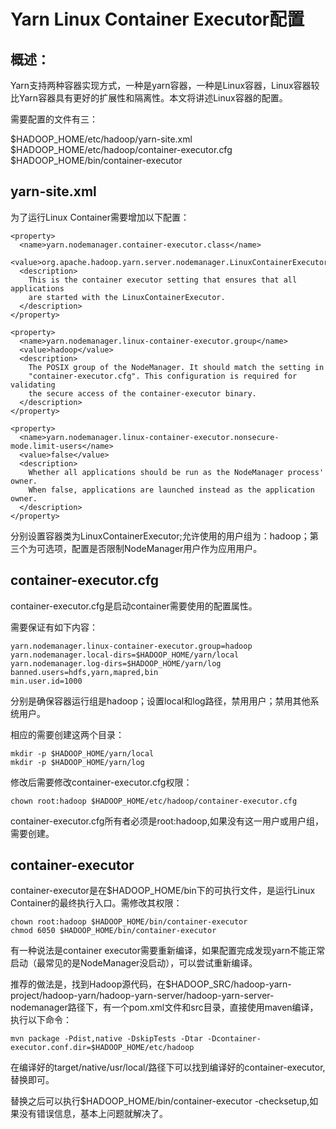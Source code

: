 Yarn Linux Container Executor配置
================================

概述：
-------------------------

Yarn支持两种容器实现方式，一种是yarn容器，一种是Linux容器，Linux容器较比Yarn容器具有更好的扩展性和隔离性。本文将讲述Linux容器的配置。

需要配置的文件有三：

$HADOOP_HOME/etc/hadoop/yarn-site.xml  
$HADOOP_HOME/etc/hadoop/container-executor.cfg  
$HADOOP_HOME/bin/container-executor  

yarn-site.xml
-----------------------

为了运行Linux Container需要增加以下配置：

```
<property>
  <name>yarn.nodemanager.container-executor.class</name>
  <value>org.apache.hadoop.yarn.server.nodemanager.LinuxContainerExecutor</value>
  <description>
    This is the container executor setting that ensures that all applications
    are started with the LinuxContainerExecutor.
  </description>
</property>

<property>
  <name>yarn.nodemanager.linux-container-executor.group</name>
  <value>hadoop</value>
  <description>
    The POSIX group of the NodeManager. It should match the setting in
    "container-executor.cfg". This configuration is required for validating
    the secure access of the container-executor binary.
  </description>
</property>

<property>
  <name>yarn.nodemanager.linux-container-executor.nonsecure-mode.limit-users</name>
  <value>false</value>
  <description>
    Whether all applications should be run as the NodeManager process' owner.
    When false, applications are launched instead as the application owner.
  </description>
</property>
```

分别设置容器类为LinuxContainerExecutor;允许使用的用户组为：hadoop；第三个为可选项，配置是否限制NodeManager用户作为应用用户。

container-executor.cfg
----------------------------

container-executor.cfg是启动container需要使用的配置属性。

需要保证有如下内容：

```
yarn.nodemanager.linux-container-executor.group=hadoop
yarn.nodemanager.local-dirs=$HADOOP_HOME/yarn/local  
yarn.nodemanager.log-dirs=$HADOOP_HOME/yarn/log 
banned.users=hdfs,yarn,mapred,bin 
min.user.id=1000
```
分别是确保容器运行组是hadoop；设置local和log路径，禁用用户；禁用其他系统用户。

相应的需要创建这两个目录：

```
mkdir -p $HADOOP_HOME/yarn/local
mkdir -p $HADOOP_HOME/yarn/log
```

修改后需要修改container-executor.cfg权限：

```
chown root:hadoop $HADOOP_HOME/etc/hadoop/container-executor.cfg

```
container-executor.cfg所有者必须是root:hadoop,如果没有这一用户或用户组，需要创建。

container-executor
---------------------------

container-executor是在$HADOOP_HOME/bin下的可执行文件，是运行Linux Container的最终执行入口。需修改其权限：

```
chown root:hadoop $HADOOP_HOME/bin/container-executor 
chmod 6050 $HADOOP_HOME/bin/container-executor
```

有一种说法是container executor需要重新编译，如果配置完成发现yarn不能正常启动（最常见的是NodeManager没启动），可以尝试重新编译。

推荐的做法是，找到Hadoop源代码，在$HADOOP_SRC/hadoop-yarn-project/hadoop-yarn/hadoop-yarn-server/hadoop-yarn-server-nodemanager路径下，有一个pom.xml文件和src目录，直接使用maven编译，执行以下命令：

```
mvn package -Pdist,native -DskipTests -Dtar -Dcontainer-executor.conf.dir=$HADOOP_HOME/etc/hadoop
```
在编译好的target/native/usr/local/路径下可以找到编译好的container-executor,替换即可。

替换之后可以执行$HADOOP_HOME/bin/container-executor -checksetup,如果没有错误信息，基本上问题就解决了。


